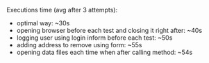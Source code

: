 Executions time (avg after 3 attempts):
- optimal way: ~30s
- opening browser before each test and closing it right after: ~40s
- logging user using login inform before each test: ~50s
- adding address to remove using form: ~55s
- opening data files each time when after calling method: ~54s